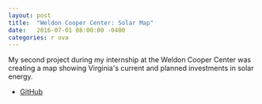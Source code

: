 ```yaml
---
layout: post
title:  "Weldon Cooper Center: Solar Map"
date:   2016-07-01 08:00:00 -0400
categories: r uva
---
```

My second project during my internship at the Weldon Cooper Center was creating a map showing Virginia's current and planned investments in solar energy.
- [GitHub](https://github.com/tsj7ww/uva_projects/tree/master/r/weldon_cooper_center-solar_map)
